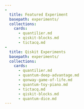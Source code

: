 ```yaml
---
-
  title: Featured Experiment
  basepath: experiments/
  collections:
    cards:
      - quantilier.md
      - qiskit-blocks.md
      - tictacq.md
-
  title: Qiskit Experiments
  basepath: experiments/
  collections:
    cards:
      - quantilier.md
      - quantum-deep-advantage.md
      - qonway-game-of-life.md
      - quantum-toy-piano.md
      - tictacq.md
      - qiskit-blocks.md
      - quantum-dice.md
---
```

